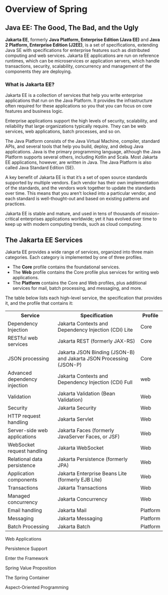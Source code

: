 # Overview of Spring

## Java EE: The Good, The Bad, and the Ugly

**Jakarta EE**, formerly **Java Platform, Enterprise Edition (Java EE)** and **Java 2 Platform, Enterprise Edition (J2EE)**, is a set of specifications, extending Java SE with specifications for enterprise features such as distributed computing and web services. Jakarta EE applications are run on reference runtimes, which can be microservices or application servers, which handle transactions, security, scalability, concurrency and management of the components they are deploying.

### What is Jakarta EE?

Jakarta EE is a collection of services that help you write enterprise applications that run on the Java Platform. It provides the infrastructure often required for these applications so you that you can focus on core features and business logic.

Enterprise applications support the high levels of security, scalability, and reliability that large organizations typically require. They can be web services, web applications, batch processes, and so on.

The Java Platform consists of the Java Virtual Machine, compiler, standard APIs, and several tools that help you build, deploy, and debug Java applications. Java is the primary programming language, although the Java Platform supports several others, including Kotlin and Scala. Most Jakarta EE applications, however, are written in Java. The Java Platform is also called Java Standard Edition (SE).

A key benefit of Jakarta EE is that it’s a set of open source standards supported by multiple vendors. Each vendor has their own implementation of the standards, and the vendors work together to update the standards over time. This means that you aren’t locked into a particular vendor, and each standard is well-thought-out and based on existing patterns and practices.

Jakarta EE is stable and mature, and used in tens of thousands of mission-critical enterprises applications worldwide; yet it has evolved over time to keep up with modern computing trends, such as cloud computing.


## The Jakarta EE Services

Jakarta EE provides a wide range of services, organized into three main categories. Each category is implemented by one of three profiles. 
- The **Core** profile contains the foundational services.
- The **Web** profile contains the Core profile plus services for writing web applications.
- The **Platform** contains the Core and Web profiles, plus additional services for mail, batch processing, and messaging, and more.

The table below lists each high-level service, the specification that provides it, and the profile that contains it:

<table>
    <tr><th>Service</th><th>Specification</th><th>Profile</th></tr>
    <tr>
        <td>Dependency Injection</td>
        <td>Jakarta Contexts and Dependency Injection (CDI) Lite</td>
        <td>Core</td>
    </tr>
    <tr>
        <td>RESTful web services</td>
        <td>Jakarta REST (formerly JAX-RS)</td>
        <td>Core</td>
    </tr>
    <tr>
        <td>JSON processing</td>
        <td>Jakarta JSON Binding (JSON-B) and Jakarta JSON Processing (JSON-P)</td>
        <td>Core</td>
    </tr>
    <tr>
        <td>Advanced dependency injection</td>
        <td>Jakarta Contexts and Dependency Injection (CDI) Full</td>
        <td>web</td>
    </tr>
    <tr>
        <td>Validation</td>
        <td>Jakarta Validation (Bean Validation)</td>
        <td>Web</td>
    </tr>
    <tr>
        <td>Security</td>
        <td>Jakarta Security</td>
        <td>Web</td>
    </tr>
    <tr>
        <td>HTTP request handling</td>
        <td>Jakarta Servlet</td>
        <td>Web</td>
    </tr>
    <tr>
        <td>Server-side web applications</td>
        <td>Jakarta Faces (formerly JavaServer Faces, or JSF)</td>
        <td>Web</td>
    </tr>
    <tr>
        <td>WebSocket request handling</td>
        <td>Jakarta WebSocket</td>
        <td>Web</td>
    </tr>
    <tr>
        <td>Relational data persistence</td>
        <td>Jakarta Persistence (formerly JPA)</td>
        <td>Web</td>
    </tr>
    <tr>
        <td>Application components</td>
        <td>Jakarta Enterprise Beans Lite (formerly EJB Lite)</td>
        <td>Web</td>
    </tr>
    <tr>
        <td>Transactions</td>
        <td>Jakarta Transactions</td>
        <td>Web</td>
    </tr>
    <tr>
        <td>Managed concurrency</td>
        <td>Jakarta Concurrency</td>
        <td>Web</td>
    </tr>
    <tr>
        <td>Email handling</td>
        <td>Jakarta Mail</td>
        <td>Platform</td>
    </tr>
    <tr>
        <td>Messaging</td>
        <td>Jakarta Messaging</td>
        <td>Platform</td>
    </tr>
    <tr>
        <td>Batch Processing</td>
        <td>Jakarta Batch</td>
        <td>Platform</td>
    </tr>
</table>

Web Applications

Persistence Support

Enter the Framework

Spring Value Proposition

The Spring Container

Aspect-Oriented Programming
 
